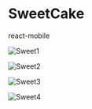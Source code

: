 ﻿# SweetCake
react-mobile


![Sweet1](https://github.com/Lookkkk/SweetCake/Screenshots/Sweet1.gif)

![Sweet2](https://github.com/Lookkkk/SweetCake/Screenshots/Sweet2.gif)

![Sweet3](https://github.com/Lookkkk/SweetCake/Screenshots/Sweet3.gif)

![Sweet4](https://github.com/Lookkkk/SweetCake/Screenshots/Sweet4.gif)

